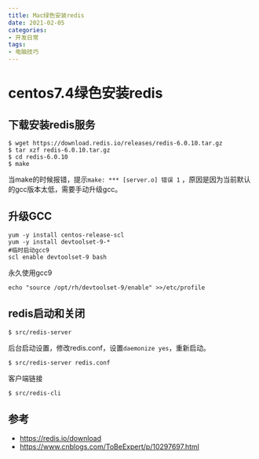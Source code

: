```yaml
---
title: Mac绿色安装redis
date: 2021-02-05
categories: 
- 开发日常
tags: 
- 电脑技巧
---
```


# centos7.4绿色安装redis
## 下载安装redis服务
```shell
$ wget https://download.redis.io/releases/redis-6.0.10.tar.gz
$ tar xzf redis-6.0.10.tar.gz
$ cd redis-6.0.10
$ make
```
当make的时候报错，提示`make: *** [server.o] 错误 1` ，原因是因为当前默认的gcc版本太低，需要手动升级gcc。
## 升级GCC
```shell
yum -y install centos-release-scl
yum -y install devtoolset-9-*
#临时启动gcc9
scl enable devtoolset-9 bash
```
永久使用gcc9
```shell
echo "source /opt/rh/devtoolset-9/enable" >>/etc/profile
```
## redis启动和关闭
```shell
$ src/redis-server
```
后台启动设置，修改redis.conf，设置`daemonize yes`，重新启动。
```shell
$ src/redis-server redis.conf
```
客户端链接
```shell
$ src/redis-cli
```

## 参考
- https://redis.io/download
- https://www.cnblogs.com/ToBeExpert/p/10297697.html
